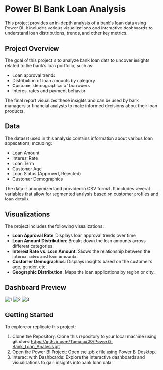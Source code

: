 # Power BI Bank Loan Analysis

This project provides an in-depth analysis of a bank's loan data using Power BI. It includes various visualizations and interactive dashboards to understand loan distributions, trends, and other key metrics.

## Project Overview

The goal of this project is to analyze bank loan data to uncover insights related to the bank’s loan portfolio, such as:

- Loan approval trends
- Distribution of loan amounts by category
- Customer demographics of borrowers
- Interest rates and payment behavior

The final report visualizes these insights and can be used by bank managers or financial analysts to make informed decisions about their loan products.

## Data

The dataset used in this analysis contains information about various loan applications, including:

- Loan Amount
- Interest Rate
- Loan Term
- Customer Age
- Loan Status (Approved, Rejected)
- Customer Demographics

The data is anonymized and provided in CSV format. It includes several variables that allow for segmented analysis based on customer profiles and loan details.

## Visualizations

The project includes the following visualizations:

- **Loan Approval Rate**: Displays loan approval trends over time.
- **Loan Amount Distribution**: Breaks down the loan amounts across different categories.
- **Interest Rate vs. Loan Amount**: Shows the relationship between the interest rates and loan amounts.
- **Customer Demographics**: Displays insights based on the customer’s age, gender, etc.
- **Geographic Distribution**: Maps the loan applications by region or city.

## Dashboard Preview

![1](https://github.com/user-attachments/assets/b1427382-ab2e-45c8-b797-b1e329249507)
![2](https://github.com/user-attachments/assets/efe43945-3a1c-458d-bc05-b696f9ca1bbc)
![3](https://github.com/user-attachments/assets/2e8bd3bd-3b20-4316-8bb0-962b901ab6e3)


## Getting Started

To explore or replicate this project:

1. Clone the Repository: Clone this repository to your local machine using git clone
    https://github.com/Tamaraa20/PowerBi-Bank_Loan_Analysis.git
2. Open the Power BI Project: Open the .pbix file using Power BI Desktop.
3. Interact with Dashboards: Explore the interactive dashboards and visualizations to gain insights into bank loan data.
